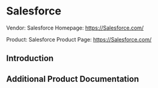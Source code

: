 # Salesforce

Vendor: Salesforce
Homepage: https://Salesforce.com/

Product: Salesforce
Product Page: https://Salesforce.com/

## Introduction

## Additional Product Documentation